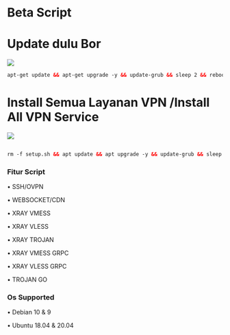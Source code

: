 # Beta Script
# Update dulu Bor

<img src="https://img.shields.io/badge/Update%20Upgrade-red"> 

```html
apt-get update && apt-get upgrade -y && update-grub && sleep 2 && reboot
```

# Install Semua Layanan VPN /Install All VPN Service
  <img src="https://img.shields.io/badge/Install_Semua_Layanan_VPN%20Batch-red">

```html

rm -f setup.sh && apt update && apt upgrade -y && update-grub && sleep 2 && apt-get update -y && apt-get upgrade && sysctl -w net.ipv6.conf.all.disable_ipv6=1 && sysctl -w net.ipv6.conf.default.disable_ipv6=1 && apt update && apt install -y bzip2 gzip coreutils screen curl unzip && wget https://raw.githubusercontent.com/juangustavvo/pvt/main/setup.sh && chmod +x setup.sh && sed -i -e 's/\r$//' setup.sh && screen -S setup ./setup.sh
```

### Fitur Script
• SSH/OVPN

• WEBSOCKET/CDN

• XRAY VMESS 

• XRAY VLESS

• XRAY TROJAN

• XRAY VMESS GRPC

• XRAY VLESS GRPC

• TROJAN GO


### Os Supported

• Debian 10 & 9

• Ubuntu 18.04 & 20.04
